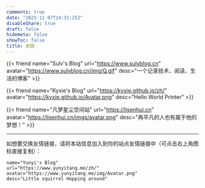 ```yaml
---
comments: true
date: "2023-11-07T14:31:25Z"
disableShare: true
draft: false
hidemeta: false
showToc: false
title: 友链
---
```


<div class="friend">

{{< friend name="Sulv's Blog" url="https://www.sulvblog.cn" avatar="https://www.sulvblog.cn/img/Q.gif" desc="一个记录技术、阅读、生活的博客" >}}


</div>

<div class="friend">

{{< friend name="Kyxie's Blog" url="https://kyxie.github.io/zh/" avatar="https://kyxie.github.io/Avatar.png" desc="Hello World Printer" >}}


</div>

<div class="friend">

{{< friend name="凡梦星尘空间站" url="https://lisenhui.cn" avatar="https://lisenhui.cn/imgs/avatar.png" desc="再平凡的人也有属于他的梦想！" >}}


</div>


----
如想要交换友情链接，请将本站信息加入到你的站点友情链接中（可点击右上角图标直接复制）：

```
name="Yunyi's Blog"
url="https://www.yunyitang.me/zh/"
avatar="https://www.yunyitang.me/img/Avatar.png"
desc="Little squirrel Hopping around"
```

<!---
大佬，已添加贵站链接了，谢谢😊
名称：Yunyi's Blog
简介：Little squirrel Hopping around
头像：https://www.yunyitang.me/img/Avatar.png
地址：https://www.yunyitang.me/zh/
-->